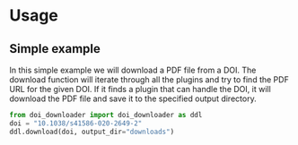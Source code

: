 # Usage

## Simple example

In this simple example we will download a PDF file from a DOI. The download function will iterate through all the plugins and try to find the PDF URL for the given DOI. If it finds a plugin that can handle the DOI, it will download the PDF file and save it to the specified output directory.

```python
from doi_downloader import doi_downloader as ddl
doi = "10.1038/s41586-020-2649-2"
ddl.download(doi, output_dir="downloads")
```
